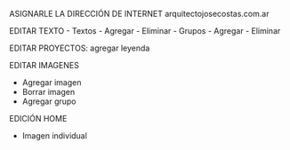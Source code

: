 ASIGNARLE LA DIRECCIÓN DE INTERNET
arquitectojosecostas.com.ar

EDITAR TEXTO
	- Textos
		- Agregar
		- Eliminar
	- Grupos
		- Agregar
		- Eliminar

EDITAR PROYECTOS: agregar leyenda

EDITAR IMAGENES
- Agregar imagen
- Borrar imagen
- Agregar grupo

EDICIÓN HOME
- Imagen individual
